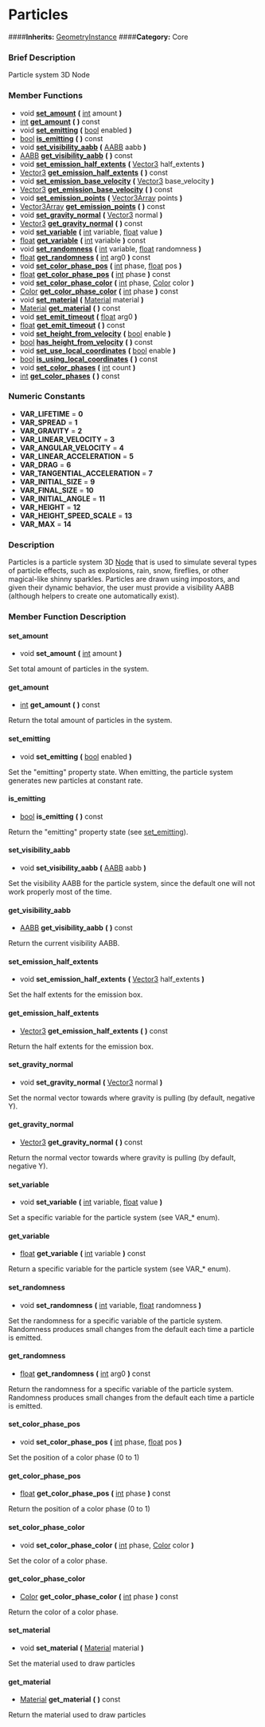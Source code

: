 #  Particles  
####**Inherits:** [GeometryInstance](class_geometryinstance)
####**Category:** Core

###  Brief Description  
Particle system 3D Node

###  Member Functions 
  * void  **[set&#95;amount](#set_amount)**  **(** [int](class_int) amount  **)**
  * [int](class_int)  **[get&#95;amount](#get_amount)**  **(** **)** const
  * void  **[set&#95;emitting](#set_emitting)**  **(** [bool](class_bool) enabled  **)**
  * [bool](class_bool)  **[is&#95;emitting](#is_emitting)**  **(** **)** const
  * void  **[set&#95;visibility&#95;aabb](#set_visibility_aabb)**  **(** [AABB](class_aabb) aabb  **)**
  * [AABB](class_aabb)  **[get&#95;visibility&#95;aabb](#get_visibility_aabb)**  **(** **)** const
  * void  **[set&#95;emission&#95;half&#95;extents](#set_emission_half_extents)**  **(** [Vector3](class_vector3) half_extents  **)**
  * [Vector3](class_vector3)  **[get&#95;emission&#95;half&#95;extents](#get_emission_half_extents)**  **(** **)** const
  * void  **[set&#95;emission&#95;base&#95;velocity](#set_emission_base_velocity)**  **(** [Vector3](class_vector3) base_velocity  **)**
  * [Vector3](class_vector3)  **[get&#95;emission&#95;base&#95;velocity](#get_emission_base_velocity)**  **(** **)** const
  * void  **[set&#95;emission&#95;points](#set_emission_points)**  **(** [Vector3Array](class_vector3array) points  **)**
  * [Vector3Array](class_vector3array)  **[get&#95;emission&#95;points](#get_emission_points)**  **(** **)** const
  * void  **[set&#95;gravity&#95;normal](#set_gravity_normal)**  **(** [Vector3](class_vector3) normal  **)**
  * [Vector3](class_vector3)  **[get&#95;gravity&#95;normal](#get_gravity_normal)**  **(** **)** const
  * void  **[set&#95;variable](#set_variable)**  **(** [int](class_int) variable, [float](class_float) value  **)**
  * [float](class_float)  **[get&#95;variable](#get_variable)**  **(** [int](class_int) variable  **)** const
  * void  **[set&#95;randomness](#set_randomness)**  **(** [int](class_int) variable, [float](class_float) randomness  **)**
  * [float](class_float)  **[get&#95;randomness](#get_randomness)**  **(** [int](class_int) arg0  **)** const
  * void  **[set&#95;color&#95;phase&#95;pos](#set_color_phase_pos)**  **(** [int](class_int) phase, [float](class_float) pos  **)**
  * [float](class_float)  **[get&#95;color&#95;phase&#95;pos](#get_color_phase_pos)**  **(** [int](class_int) phase  **)** const
  * void  **[set&#95;color&#95;phase&#95;color](#set_color_phase_color)**  **(** [int](class_int) phase, [Color](class_color) color  **)**
  * [Color](class_color)  **[get&#95;color&#95;phase&#95;color](#get_color_phase_color)**  **(** [int](class_int) phase  **)** const
  * void  **[set&#95;material](#set_material)**  **(** [Material](class_material) material  **)**
  * [Material](class_material)  **[get&#95;material](#get_material)**  **(** **)** const
  * void  **[set&#95;emit&#95;timeout](#set_emit_timeout)**  **(** [float](class_float) arg0  **)**
  * [float](class_float)  **[get&#95;emit&#95;timeout](#get_emit_timeout)**  **(** **)** const
  * void  **[set&#95;height&#95;from&#95;velocity](#set_height_from_velocity)**  **(** [bool](class_bool) enable  **)**
  * [bool](class_bool)  **[has&#95;height&#95;from&#95;velocity](#has_height_from_velocity)**  **(** **)** const
  * void  **[set&#95;use&#95;local&#95;coordinates](#set_use_local_coordinates)**  **(** [bool](class_bool) enable  **)**
  * [bool](class_bool)  **[is&#95;using&#95;local&#95;coordinates](#is_using_local_coordinates)**  **(** **)** const
  * void  **[set&#95;color&#95;phases](#set_color_phases)**  **(** [int](class_int) count  **)**
  * [int](class_int)  **[get&#95;color&#95;phases](#get_color_phases)**  **(** **)** const

###  Numeric Constants  
  * **VAR_LIFETIME** = **0**
  * **VAR_SPREAD** = **1**
  * **VAR_GRAVITY** = **2**
  * **VAR_LINEAR_VELOCITY** = **3**
  * **VAR_ANGULAR_VELOCITY** = **4**
  * **VAR_LINEAR_ACCELERATION** = **5**
  * **VAR_DRAG** = **6**
  * **VAR_TANGENTIAL_ACCELERATION** = **7**
  * **VAR_INITIAL_SIZE** = **9**
  * **VAR_FINAL_SIZE** = **10**
  * **VAR_INITIAL_ANGLE** = **11**
  * **VAR_HEIGHT** = **12**
  * **VAR_HEIGHT_SPEED_SCALE** = **13**
  * **VAR_MAX** = **14**

###  Description  
Particles is a particle system 3D [Node](class_node) that is used to simulate several types of particle effects, such as explosions, rain, snow, fireflies, or other magical-like shinny sparkles. Particles are drawn using impostors, and given their dynamic behavior, the user must provide a visibility AABB (although helpers to create one automatically exist).

###  Member Function Description  

#### <a name="set_amount">set_amount</a>
  * void  **set&#95;amount**  **(** [int](class_int) amount  **)**

Set total amount of particles in the system.

#### <a name="get_amount">get_amount</a>
  * [int](class_int)  **get&#95;amount**  **(** **)** const

Return the total amount of particles in the system.

#### <a name="set_emitting">set_emitting</a>
  * void  **set&#95;emitting**  **(** [bool](class_bool) enabled  **)**

Set the "emitting" property state. When emitting, the particle system generates new particles at constant rate.

#### <a name="is_emitting">is_emitting</a>
  * [bool](class_bool)  **is&#95;emitting**  **(** **)** const

Return the "emitting" property state (see [set&#95;emitting](#set_emitting)).

#### <a name="set_visibility_aabb">set_visibility_aabb</a>
  * void  **set&#95;visibility&#95;aabb**  **(** [AABB](class_aabb) aabb  **)**

Set the visibility AABB for the particle system, since the default one will not work properly most of the time.

#### <a name="get_visibility_aabb">get_visibility_aabb</a>
  * [AABB](class_aabb)  **get&#95;visibility&#95;aabb**  **(** **)** const

Return the current visibility AABB.

#### <a name="set_emission_half_extents">set_emission_half_extents</a>
  * void  **set&#95;emission&#95;half&#95;extents**  **(** [Vector3](class_vector3) half_extents  **)**

Set the half extents for the emission box.

#### <a name="get_emission_half_extents">get_emission_half_extents</a>
  * [Vector3](class_vector3)  **get&#95;emission&#95;half&#95;extents**  **(** **)** const

Return the half extents for the emission box.

#### <a name="set_gravity_normal">set_gravity_normal</a>
  * void  **set&#95;gravity&#95;normal**  **(** [Vector3](class_vector3) normal  **)**

Set the normal vector towards where gravity is pulling (by default, negative Y).

#### <a name="get_gravity_normal">get_gravity_normal</a>
  * [Vector3](class_vector3)  **get&#95;gravity&#95;normal**  **(** **)** const

Return the normal vector towards where gravity is pulling (by default, negative Y).

#### <a name="set_variable">set_variable</a>
  * void  **set&#95;variable**  **(** [int](class_int) variable, [float](class_float) value  **)**

Set a specific variable for the particle system (see VAR_* enum).

#### <a name="get_variable">get_variable</a>
  * [float](class_float)  **get&#95;variable**  **(** [int](class_int) variable  **)** const

Return a specific variable for the particle system (see VAR_* enum).

#### <a name="set_randomness">set_randomness</a>
  * void  **set&#95;randomness**  **(** [int](class_int) variable, [float](class_float) randomness  **)**

Set the randomness for a specific variable of the particle system. Randomness produces small changes from the default each time a particle is emitted.

#### <a name="get_randomness">get_randomness</a>
  * [float](class_float)  **get&#95;randomness**  **(** [int](class_int) arg0  **)** const

Return the randomness for a specific variable of the particle system. Randomness produces small changes from the default each time a particle is emitted.

#### <a name="set_color_phase_pos">set_color_phase_pos</a>
  * void  **set&#95;color&#95;phase&#95;pos**  **(** [int](class_int) phase, [float](class_float) pos  **)**

Set the position of a color phase (0 to 1)

#### <a name="get_color_phase_pos">get_color_phase_pos</a>
  * [float](class_float)  **get&#95;color&#95;phase&#95;pos**  **(** [int](class_int) phase  **)** const

Return the position of a color phase (0 to 1)

#### <a name="set_color_phase_color">set_color_phase_color</a>
  * void  **set&#95;color&#95;phase&#95;color**  **(** [int](class_int) phase, [Color](class_color) color  **)**

Set the color of a color phase.

#### <a name="get_color_phase_color">get_color_phase_color</a>
  * [Color](class_color)  **get&#95;color&#95;phase&#95;color**  **(** [int](class_int) phase  **)** const

Return the color of a color phase.

#### <a name="set_material">set_material</a>
  * void  **set&#95;material**  **(** [Material](class_material) material  **)**

Set the material used to draw particles

#### <a name="get_material">get_material</a>
  * [Material](class_material)  **get&#95;material**  **(** **)** const

Return the material used to draw particles
